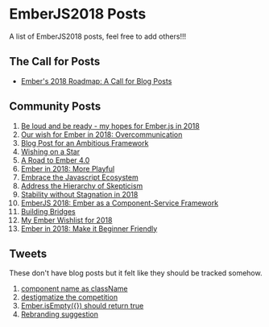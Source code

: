 # EmberJS2018 Posts

A list of EmberJS2018 posts, feel free to add others!!!

## The Call for Posts
- [Ember's 2018 Roadmap: A Call for Blog Posts](https://emberjs.com/blog/2018/05/02/ember-2018-roadmap-call-for-posts.html)

## Community Posts
1. [Be loud and be ready - my hopes for Ember.js in 2018](https://gist.github.com/jenweber/a9fbea98478fc3841fb8b24f7dc961c8) 
1. [Our wish for Ember in 2018: Overcommunication ](https://embermap.com/notes/107-our-wish-for-ember-in-2018-overcommunication)
1. [Blog Post for an Ambitious Framework](https://blog.201-created.com/blog-post-for-an-ambitious-framework-d7e9248893fa)
1. [Wishing on a Star](https://medium.com/@melaniesumner/wishing-on-a-star-722a4fe590a7)
1. [A Road to Ember 4.0](http://andrewcallahan.com/a-road-to-ember-4-0/)
1. [Ember in 2018: More Playful](https://medium.com/@jgwhite/ember-in-2018-more-playful-385a21d57054)
1. [Embrace the Javascript Ecosystem](https://gist.github.com/bfitch/4320fd7f7218b616a076978c52e2f36e)
1. [Address the Hierarchy of Skepticism](https://gist.github.com/michaelrkn/ffdd67906a724362bd8f5ccc3434db0f)
1. [Stability without Stagnation in 2018](https://medium.com/@gauravmunjal_86037/stability-without-stagnation-in-2018-ce2d4f519991)
1. [EmberJS 2018: Ember as a Component-Service Framework](https://medium.com/@pzuraq/emberjs-2018-ember-as-a-component-service-framework-2e49492734f1)
1. [Building Bridges](https://medium.com/@cyk/ember-2018-building-bridges-523d7dcfd282)
1. [My Ember Wishlist for 2018](https://medium.com/front-end-hacking/my-ember-wishlist-for-2018-bb6311617d9c)
1. [Ember in 2018: Make it Beginner Friendly](https://www.linkedin.com/pulse/make-beginner-friendly-my-hopes-ember-2018-chris-ng/)

## Tweets
These don't have blog posts but it felt like they should be tracked somehow. 
1. [component name as className](https://twitter.com/landongn/status/992847414426980352)
1. [destigmatize the competition](https://twitter.com/amatchneer/status/992149772164268032)
1. [Ember.isEmpty({}) should return true](https://twitter.com/gofind2000man/status/991825879671029761)
1. [Rebranding suggestion](https://twitter.com/jdavila25/status/992556418506133504)
